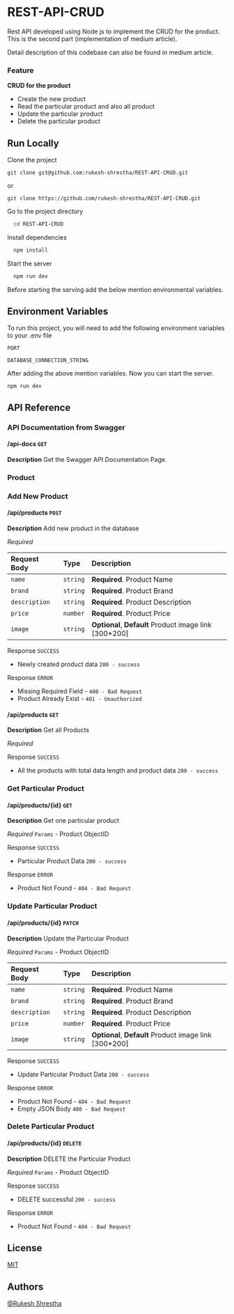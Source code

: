 
# REST-API-CRUD
Rest API developed using Node js to implement the CRUD for the product. This is the second part (implementation of medium article). 

Detail description of this codebase can also be found in medium article. 

### Feature
**CRUD for the product**
- Create the new product
- Read the particular product and also all product
- Update the particular product
- Delete the particular product





## Run Locally

Clone the project

```
git clone git@github.com:rukesh-shrestha/REST-API-CRUD.git
```
or
```
git clone https://github.com/rukesh-shrestha/REST-API-CRUD.git
```

Go to the project directory

```bash
  cd REST-API-CRUD
```

Install dependencies

```bash
  npm install
```

Start the server

```bash
  npm run dev
```

Before starting the serving add the below mention environmental variables. 


## Environment Variables

To run this project, you will need to add the following environment variables to your .env file

`PORT`

`DATABASE_CONNECTION_STRING`


After adding the above mention variables. Now you can start the server. 


```
npm run dev

```

## API Reference
### API Documentation from Swagger
#### /api-docs `GET` 

**Description**
Get the Swagger API Documentation Page.

### Product
### Add New Product
#### /api/products `POST`
**Description**
Add new product in the database

*Required*

| Request Body | Type     | Description                       |
| :-------- | :------- | :-------------------------------- |
| `name` | `string` | **Required**. Product Name |
| `brand` | `string` | **Required**. Product Brand |
| `description` | `string` | **Required**. Product Description|
| `price` | `number` | **Required**. Product Price  |
| `image` | `string` | **Optional**, **Default** Product image link [300*200] |



Response `SUCCESS`
- Newly created product data `200 - success`

Response `ERROR`
- Missing Required Field - `400 - Bad Request`
- Product Already Exist -   `401 - Unauthorized`


#### /api/products `GET`
**Description**
Get all Products 

*Required*

Response `SUCCESS`
- All the products with total data length and product data `200 - success`



### Get Particular Product
#### /api/products/{id} `GET`
**Description**
Get one particular product 

*Required*
`Params` - Product ObjectID


Response `SUCCESS`
- Particular Product Data `200 - success`

Response `ERROR`
- Product Not Found - `404 - Bad Request`


### Update Particular Product
#### /api/products/{id} `PATCH`
**Description**
Update the Particular Product

*Required*
`Params` - Product ObjectID

| Request Body | Type     | Description                       |
| :-------- | :------- | :-------------------------------- |
| `name` | `string` | **Required**. Product Name |
| `brand` | `string` | **Required**. Product Brand |
| `description` | `string` | **Required**. Product Description|
| `price` | `number` | **Required**. Product Price  |
| `image` | `string` | **Optional**, **Default** Product image link [300*200] |


Response `SUCCESS`
- Update Particular Product Data `200 - success`

Response `ERROR`
- Product Not Found - `404 - Bad Request`
- Empty JSON Body `400 - Bad Request`




### Delete Particular Product
#### /api/products/{id} `DELETE`
**Description**
DELETE the Particular Product 

*Required*
`Params` - Product ObjectID


Response `SUCCESS`
- DELETE successful `200 - success`

Response `ERROR`
- Product Not Found - `404 - Bad Request`

## License
[MIT](https://choosealicense.com/licenses/mit/)


## Authors
[@Rukesh Shrestha](https://shrestharukesh.com.np)
